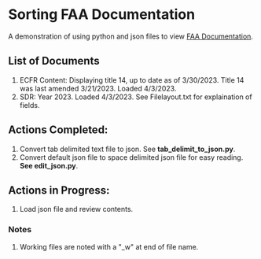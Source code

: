 # Sorting FAA Documentation
A demonstration of using python and json files to view [FAA Documentation](https://www.faa.gov/data_research/aviation_data_statistics/data_downloads).

## List of Documents
1. ECFR Content: Displaying title 14, up to date as of 3/30/2023. Title 14 was last amended 3/21/2023. Loaded 4/3/2023.
2. SDR: Year 2023. Loaded 4/3/2023.  See Filelayout.txt for explaination of fields.

## Actions Completed:
1. Convert tab delimited text file to json. See **tab_delimit_to_json.py**.
2. Convert default json  file to space delimited json file for easy reading.  **See edit_json.py**.

## Actions in Progress:
1. Load json file and review contents.

### Notes
1. Working files are noted with a "_w" at end of file name.

